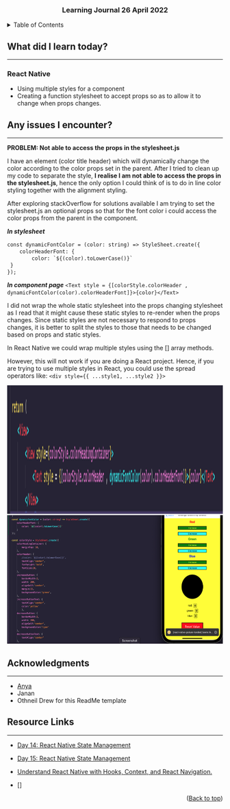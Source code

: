 <div id="top"></div>

<br />

<h3 align="center">Learning Journal 26 April 2022</h3>

<!-- TABLE OF CONTENTS -->
<details>
  <summary>Table of Contents</summary>
  <ul>
    <li><a href="#what-did-i-learn-today">What did I learn today?</a></li>
    <li><a href="#any-issues-i-encounter">Any issues I encounter?</a></li>
    <li><a href="#acknowledgments">Acknowledgments</a></li>
    <li><a href="#resource-links">Resource Links</a></li>
  </ul>
     
</details>

<!-- ABOUT THE PROJECT -->
## What did I learn today? ##
----
<!-- Type what you learnt here -->
### React Native ###
- Using multiple styles for a component
- Creating a function stylesheet to accept props so as to allow it to change when props changes.


## Any issues I encounter? ##
----
<!-- Type Your Issues Faced today Here -->
**PROBLEM: Not able to access the props in the stylesheet.js**

I have an element (color title header) which will dynamically change the color according to the color props set in the parent. After I tried to clean up my code to separate the style, **I realise I am not able to access the props in the stylesheet.js**, hence the only option I could think of is to do in line color styling together with the alignment styling.

After exploring stackOverflow for solutions available I am trying to set the stylesheet.js an optional props so that for the font color i could access the color props from the parent in the component.

***In stylesheet***
```
const dynamicFontColor = (color: string) => StyleSheet.create({
    colorHeaderFont: {
        color: `${(color).toLowerCase()}`
 }
});
```
***In component page***
`<Text style = {[colorStyle.colorHeader , dynamicFontColor(color).colorHeaderFont]}>{color}</Text>`

I did not wrap the whole static stylesheet into the props changing stylesheet as I read that it might cause these static styles to re-render when the props changes. Since static styles are not necessary to respond to props changes, it is better to split the styles to those that needs to be changed based on props and static styles.

In React Native we could wrap multiple styles using the [] array methods.

However, this will not work if you are doing a React project. Hence, if you are trying to use multiple styles in React, you could use the spread operators like:
`<div style={{ ...style1, ...style2 }}>`

<img src = './img/styleTrying1.png' height = '300'/>
<img src = './img/styleTrying2.png' height = '300'/>

<!-- ACKNOWLEDGMENTS -->
## Acknowledgments ##
----
* [Anya](https://github.com/huanganya/react-native-starter)
* Janan
* Othneil Drew for this ReadMe template

<!-- Resource Links -->
## Resource Links ##
----
* [Day 14: React Native State Management](https://docs.google.com/document/d/1u2p6RYAXM0bIEpcq3QLcvNYzZqDFWO_BHsbyUvRAuXM/edit#heading=h.s6fqwt13dqgl)

* [Day 15: React Native State Management](https://docs.google.com/document/d/1oZ-Y1BUfvoJBbGLuQL6tRokAkdU84RGOYHG8hrvq1_M/edit)

* [Understand React Native with Hooks, Context, and React Navigation.](https://nlbsg.udemy.com/course/the-complete-react-native-and-redux-course/learn/lecture/15706480#overview)

* []

<p align="right">(<a href="#top">Back to top</a>)</p>

